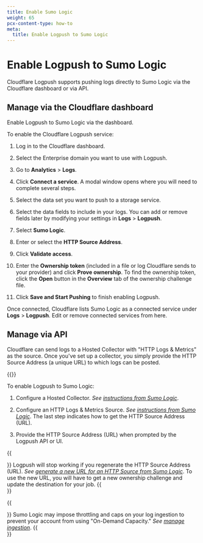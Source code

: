 ```yaml
---
title: Enable Sumo Logic
weight: 65
pcx-content-type: how-to
meta:
  title: Enable Logpush to Sumo Logic
---
```


# Enable Logpush to Sumo Logic

Cloudflare Logpush supports pushing logs directly to Sumo Logic via the Cloudflare dashboard or via API.

## Manage via the Cloudflare dashboard

Enable Logpush to Sumo Logic via the dashboard.

To enable the Cloudflare Logpush service:

1.  Log in to the Cloudflare dashboard.

2.  Select the Enterprise domain you want to use with Logpush.

3.  Go to **Analytics** > **Logs**.

4.  Click **Connect a service**. A modal window opens where you will need to complete several steps.

5.  Select the data set you want to push to a storage service.

6.  Select the data fields to include in your logs. You can add or remove fields later by modifying your settings in **Logs** > **Logpush**.

7.  Select **Sumo Logic**.

8.  Enter or select the **HTTP Source Address**.

9.  Click **Validate access**.

10. Enter the **Ownership token** (included in a file or log Cloudflare sends to your provider) and click **Prove ownership**. To find the ownership token, click the **Open** button in the **Overview** tab of the ownership challenge file.

11. Click **Save and Start Pushing** to finish enabling Logpush.

Once connected, Cloudflare lists Sumo Logic as a connected service under **Logs** > **Logpush**. Edit or remove connected services from here.

## Manage via API

Cloudflare can send logs to a Hosted Collector with "HTTP Logs & Metrics" as the source. Once you've set up a collector, you simply provide the HTTP Source Address (a unique URL) to which logs can be posted.

{{<render file="_enable-read-permissions.md">}}

To enable Logpush to Sumo Logic:

1.  Configure a Hosted Collector. _See [instructions from Sumo Logic](https://help.sumologic.com/03Send-Data/Hosted-Collectors/Configure-a-Hosted-Collector)_.

2.  Configure an HTTP Logs & Metrics Source. _See [instructions from Sumo Logic](https://help.sumologic.com/03Send-Data/Sources/02Sources-for-Hosted-Collectors/HTTP-Source)_. The last step indicates how to get the HTTP Source Address (URL).

3.  Provide the HTTP Source Address (URL) when prompted by the Logpush API or UI.

{{<Aside type="note" header="Note">}}
Logpush will stop working if you regenerate the HTTP Source Address (URL). _See [generate a new URL for an HTTP Source from Sumo Logic](https://help.sumologic.com/03Send-Data/Sources/02Sources-for-Hosted-Collectors/HTTP-Source/zGenerate-a-new-URL-for-an-HTTP-Source)_. To use the new URL, you will have to get a new ownership challenge and update the destination for your job.
{{</Aside>}}

{{<Aside type="info" header="Info">}}
Sumo Logic may impose throttling and caps on your log ingestion to prevent your account from using "On-Demand Capacity." _See [manage ingestion](https://help.sumologic.com/Manage/Ingestion-and-Volume/01Manage-Ingestion)_.
{{</Aside>}}
